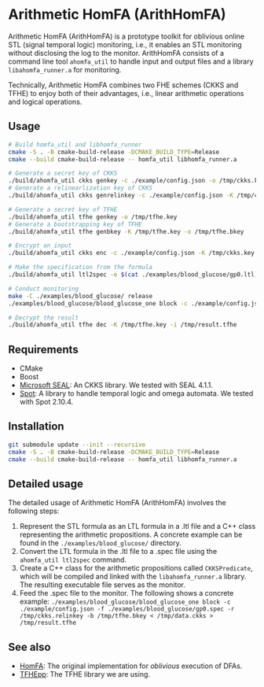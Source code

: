 Arithmetic HomFA (ArithHomFA)
=============================

Arithmetic HomFA (ArithHomFA) is a prototype toolkit for oblivious online STL (signal temporal logic) monitoring, i.e., it enables an STL monitoring without disclosing the log to the monitor. ArithHomFA consists of a command line tool `ahomfa_util` to handle input and output files and a library `libahomfa_runner.a` for monitoring.

Technically, Arithmetic HomFA combines two FHE schemes (CKKS and TFHE) to enjoy both of their advantages, i.e., linear arithmetic operations and logical operations.

Usage
-----

```sh
# Build homfa_util and libhomfa_runner
cmake -S . -B cmake-build-release -DCMAKE_BUILD_TYPE=Release
cmake --build cmake-build-release -- homfa_util libhomfa_runner.a

# Generate a secret key of CKKS
./build/ahomfa_util ckks genkey -c ./example/config.json -o /tmp/ckks.key
# Generate a relinearlization key of CKKS
./build/ahomfa_util ckks genrelinkey -c ./example/config.json -K /tmp/ckks.key -o /tmp/ckks.relinkey

# Generate a secret key of TFHE
./build/ahomfa_util tfhe genkey -o /tmp/tfhe.key
# Generate a bootstrapping key of TFHE
./build/ahomfa_util tfhe genbkey -K /tmp/tfhe.key -o /tmp/tfhe.bkey

# Encrypt an input
./build/ahomfa_util ckks enc -c ./example/config.json -K /tmp/ckks.key -o /tmp/data.ckks < ./examples/blood_glucose/input.txt

# Make the specification from the formula
./build/ahomfa_util ltl2spec -e $(cat ./examples/blood_glucose/gp0.ltl) > ./examples/blood_glucose/gp0.spec

# Conduct monitoring
make -C ./examples/blood_glucose/ release
./examples/blood_glucose/blood_glucose_one block -c ./example/config.json -f ./examples/blood_glucose/gp0.spec -r /tmp/ckks.relinkey -b /tmp/tfhe.bkey < /tmp/data.ckks > /tmp/result.tfhe

# Decrypt the result
./build/ahomfa_util tfhe dec -K /tmp/tfhe.key -i /tmp/result.tfhe
```

Requirements
------------

- CMake
- Boost
- [Microsoft SEAL](https://github.com/microsoft/SEAL): An CKKS library. We tested with SEAL 4.1.1.
- [Spot](https://spot.lre.epita.fr/): A library to handle temporal logic and omega automata. We tested with Spot 2.10.4.

Installation
------------

```sh
git submodule update --init --recursive
cmake -S . -B cmake-build-release -DCMAKE_BUILD_TYPE=Release
cmake --build cmake-build-release -- homfa_util libhomfa_runner.a
```

Detailed usage
--------------

The detailed usage of Arithmetic HomFA (ArithHomFA) involves the following steps:

1. Represent the STL formula as an LTL formula in a .ltl file and a C++ class representing the arithmetic propositions. A concrete example can be found in the `./examples/blood_glucose/` directory.
2. Convert the LTL formula in the .ltl file to a .spec file using the `ahomfa_util ltl2spec` command.
3. Create a C++ class for the arithmetic propositions called `CKKSPredicate`, which will be compiled and linked with the `libahomfa_runner.a` library. The resulting executable file serves as the monitor.
4. Feed the .spec file to the monitor. The following shows a concrete example: `./examples/blood_glucose/blood_glucose_one block -c ./example/config.json -f ./examples/blood_glucose/gp0.spec -r /tmp/ckks.relinkey -b /tmp/tfhe.bkey < /tmp/data.ckks > /tmp/result.tfhe`


See also
--------

- [HomFA](https://github.com/virtualsecureplatform/homfa): The original implementation for *oblivious* execution of DFAs.
- [TFHEpp](https://github.com/virtualsecureplatform/TFHEpp/tree/master/include): The TFHE library we are using.
